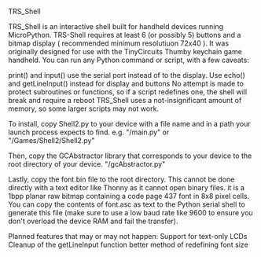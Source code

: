 TRS_Shell

TRS_Shell is an interactive shell built for handheld devices running MicroPython. 
TRS-Shell requires at least 6 (or possibly 5) buttons and a bitmap display ( recommended minimum resolutiuon 72x40 ).
It was originally designed for use with the TinyCircuits Thumby keychain game handheld. You can run any Python command or script, with a few caveats:

print() and input() use the serial port instead of to the display. Use echo() and getLineInput() instead for display and buttons
No attempt is made to protect subroutines or functions, so if a script redefines one, the shell will break and require a reboot
TRS_Shell uses a not-insignificant amount of memory, so some larger scripts may not work.

To install, copy Shell2.py to your device with a file name and in a path your launch process expects to find. e.g. "/main.py" or "/Games/Shell2/Shell2.py"

Then, copy the GCAbstractor library that corresponds to your device to the root directory of your device. "/gcAbstractor.py"

Lastly, copy the font.bin file to the root directory. This cannot be done directly with a text editor like Thonny as it cannot open binary files. it is a 1bpp planar raw bitmap containing a code page 437 font in 8x8 pixel cells. 
You can copy the contents of font.asc as text to the Python serial shell to generate this file (make sure to use a low baud rate like 9600 to ensure you don't overload the device RAM and fail the transfer).

Planned features that may or may not happen:
Support for text-only LCDs
Cleanup of the getLineInput function
better method of redefining font size